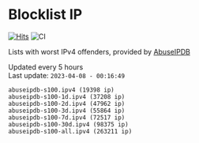 # Blocklist IP

[![Hits](https://hits.seeyoufarm.com/api/count/incr/badge.svg?url=https%3A%2F%2Fgithub.com%2Fborestad%2Fblocklist-ip%2F&count_bg=%2379C83D&title_bg=%23555555&icon=&icon_color=%23E7E7E7&title=hits&edge_flat=false)](https://hits.seeyoufarm.com)  ![CI](https://img.shields.io/github/workflow/status/borestad/blocklist-ip/CI?style=flat-square)

Lists with worst IPv4 offenders, provided by [AbuseIPDB](https://www.abuseipdb.com/)

<!-- FOOTER-PLACEHOLDER -->
Updated every 5 hours<br>
Last update: `2023-04-08 - 00:16:49`
```
abuseipdb-s100.ipv4 (19398 ip)
abuseipdb-s100-1d.ipv4 (37208 ip)
abuseipdb-s100-2d.ipv4 (47962 ip)
abuseipdb-s100-3d.ipv4 (55864 ip)
abuseipdb-s100-7d.ipv4 (72517 ip)
abuseipdb-s100-30d.ipv4 (98375 ip)
abuseipdb-s100-all.ipv4 (263211 ip)
```
